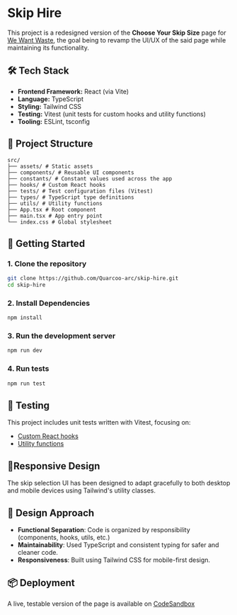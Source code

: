 # Skip Hire

This project is a redesigned version of the **Choose Your Skip Size** page for [We Want Waste](https://wewantwaste.co.uk/), the goal being to revamp the UI/UX of the said page while maintaining its functionality.

## 🛠️ Tech Stack

- **Frontend Framework:** React (via Vite)
- **Language:** TypeScript
- **Styling:** Tailwind CSS
- **Testing:** Vitest (unit tests for custom hooks and utility functions)
- **Tooling:** ESLint, tsconfig

## 📂 Project Structure

```
src/
├── assets/ # Static assets
├── components/ # Reusable UI components
├── constants/ # Constant values used across the app
├── hooks/ # Custom React hooks
├── tests/ # Test configuration files (Vitest)
├── types/ # TypeScript type definitions
├── utils/ # Utility functions
├── App.tsx # Root component
├── main.tsx # App entry point
└── index.css # Global stylesheet
```

## 🚀 Getting Started

### 1. Clone the repository

```bash
git clone https://github.com/Quarcoo-arc/skip-hire.git
cd skip-hire
```

### 2. Install Dependencies

```bash
npm install
```

### 3. Run the development server

```bash
npm run dev
```

### 4. Run tests

```bash
npm run test
```

## 🧪 Testing

This project includes unit tests written with Vitest, focusing on:

- [Custom React hooks](/src/hooks)
- [Utility functions](/src/utils/)

## 📱Responsive Design

The skip selection UI has been designed to adapt gracefully to both desktop and mobile devices using Tailwind's utility classes.

## 🧠 Design Approach

- **Functional Separation**: Code is organized by responsibility (components, hooks, utils, etc.)
- **Maintainability**: Used TypeScript and consistent typing for safer and cleaner code.
- **Responsiveness**: Built using Tailwind CSS for mobile-first design.

## 📦 Deployment

A live, testable version of the page is available on [CodeSandbox](https://codesandbox.io/p/github/Quarcoo-arc/skip-hire/main)
